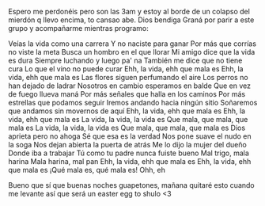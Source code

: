 Espero me perdonéis pero son las 3am y estoy al borde de un colapso del mierdón q llevo encima, to cansao abe. Dios bendiga Graná por parir a este grupo y acompañarme mientras programo:

Veías la vida como una carrera
Y no naciste para ganar
Por más que corrías no viste la meta
Busca un hombro en el que llorar
Mi amigo dice que la vida es dura
Siempre luchando y luego pa' na
También me dice que no tiene cura
Lo que el vino no puede curar
Ehh, la vida, ehh que mala es
Ehh, la vida, ehh que mala es
Las flores siguen perfumando el aire
Los perros no han dejado de ladrar
Nosotros en cambio esperamos en balde
Que en vez de fuego llueva maná
Por más señales que halla en los caminos
Por más estrellas que podamos seguir
Iremos andando hacia ningún sitio
Soñaremos que andamos sin movernos de aquí
Ehh, la vida, ehh que mala es
Ehh, la vida, ehh que mala es
La vida, la vida, la vida es
Que mala, que mala, que mala es
La vida, la vida, la vida es
Que mala, que mala, que mala es
Dios aprieta pero no ahoga
Sé que esa es la verdad
Nos pone suave el nudo en la soga
Nos dejan abierta la puerta de atrás
Me lo dijo la mujer del dueño
Donde iba a trabajar
Tú como tu padre nunca fuiste bueno
Mal trigo, mala harina
Mala harina, mal pan
Ehh, la vida, ehh que mala es
Ehh, la vida, ehh que mala es
¡Qué mala es, qué mala es!
Ohh, eh


Bueno que sí que buenas noches guapetones, mañana quitaré esto cuando me levante así que será un easter egg to shulo <3
